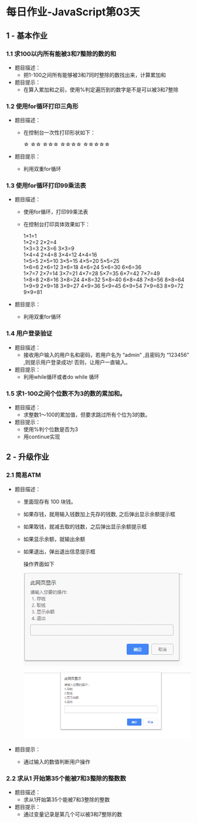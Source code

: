 # 每日作业-JavaScript第03天

## 1 - 基本作业	

### 1.1 求100以内所有能被3和7整除的数的和

- 题目描述：
  - 把1-100之间所有能够被3和7同时整除的数找出来，计算累加和
- 题目提示：
  - 在算入累加和之前，使用%判定遍历到的数字是不是可以被3和7整除

### 1.2 使用for循环打印三角形

- 题目描述：

  - 在控制台一次性打印形状如下：

    ☆
    ☆☆
    ☆☆☆
    ☆☆☆☆
    ☆☆☆☆☆

- 题目提示：

  - 利用双重for循环

### 1.3 使用for循环打印99乘法表

- 题目描述：

  - 使用for循环，打印99乘法表

  - 在控制台打印具体效果如下：

    1×1=1	
    1×2=2	2×2=4	
    1×3=3	2×3=6	3×3=9	
    1×4=4	2×4=8	3×4=12	4×4=16	
    1×5=5	2×5=10	3×5=15	4×5=20	5×5=25	
    1×6=6	2×6=12	3×6=18	4×6=24	5×6=30	6×6=36	
    1×7=7	2×7=14	3×7=21	4×7=28	5×7=35	6×7=42	7×7=49	
    1×8=8	2×8=16	3×8=24	4×8=32	5×8=40	6×8=48	7×8=56	8×8=64	
    1×9=9	2×9=18	3×9=27	4×9=36	5×9=45	6×9=54	7×9=63	8×9=72	9×9=81

- 题目提示：

  - 利用双重for循环


### 1.4 用户登录验证

- 题目描述：
  - 接收用户输入的用户名和密码，若用户名为 “admin” ,且密码为 “123456” ,则提示用户登录成功!  否则，让用户一直输入。
- 题目提示：
  - 利用while循环或者do while 循环

### 1.5 求1-100之间个位数不为3的数的累加和。

- 题目描述：
  - 求整数1～100的累加值，但要求跳过所有个位为3的数。
- 题目提示：
  - 使用%判个位数是否为3
  - 用continue实现

## 2 - 升级作业

### 2.1 简易ATM

- 题目描述：

  - 里面现存有  100 块钱。

  - 如果存钱，就用输入钱数加上先存的钱数, 之后弹出显示余额提示框

  - 如果取钱，就减去取的钱数，之后弹出显示余额提示框

  - 如果显示余额，就输出余额

  - 如果退出，弹出退出信息提示框

    操作界面如下

    ![](images\图片1.png)

    ![](images\a.gif)

- 题目提示：

  - 通过输入的数值判断用户操作



### 2.2 求从1 开始第35个能被7和3整除的整数数

- 题目描述：
  - 求从1开始第35个能被7和3整除的整数
- 题目提示：
  - 通过变量记录是第几个可以被3和7整除的数